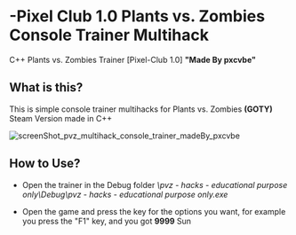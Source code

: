 # -Pixel Club 1.0 Plants vs. Zombies Console Trainer Multihack
C++ Plants vs. Zombies Trainer [Pixel-Club 1.0]  **"Made By pxcvbe"**

## What is this?
This is simple console trainer multihacks for Plants vs. Zombies **(GOTY)** Steam Version made in C++

![screenShot_pvz_multihack_console_trainer_madeBy_pxcvbe](https://user-images.githubusercontent.com/85774070/214208164-32f67828-1c6f-4a67-834a-f76da373b106.png)

## How to Use?
* Open the trainer in the Debug folder *\pvz - hacks - educational purpose only\Debug\pvz - hacks - educational purpose only.exe*

* Open the game and press the key for the options you want, for example you press the "F1" key, and you got **9999** Sun
